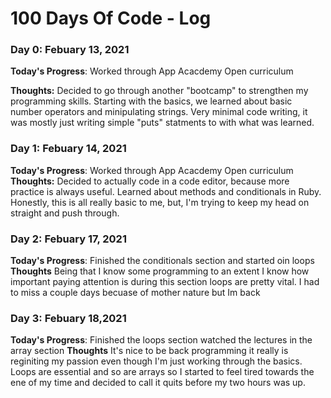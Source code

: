 # 100 Days Of Code - Log

### Day 0: Febuary 13, 2021


**Today's Progress**: Worked through App Acacdemy Open curriculum

**Thoughts:** Decided to go through another "bootcamp" to strengthen my programming skills. Starting with the basics, we learned about basic number operators and minipulating strings. Very minimal code writing, it was mostly just writing simple "puts" statments to with what was learned.

### Day 1: Febuary 14, 2021

**Today's Progress**: Worked through App Acacdemy Open curriculum
**Thoughts:** Decided to actually code in a code editor, because more practice is always useful. Learned about methods and conditionals in Ruby. Honestly, this is all really basic to me, but, I'm trying to keep my head on straight and push through. 

### Day 2: Febuary 17, 2021
**Today's Progress**: Finished the conditionals section and started oin loops
**Thoughts** Being that I know some programming to an extent I know how important paying attention is during this section loops are pretty vital. I had to miss a couple days becuase of mother nature but Im back 

### Day 3: Febuary 18,2021
**Today's Progress**: Finished the loops section watched the lectures in the array section
**Thoughts** It's nice to be back programming it really is reginiting my passion even though I'm just working through the basics. Loops are essential and so are arrays so I started to feel tired towards the ene of my time and decided to call it quits before my two hours was up.
